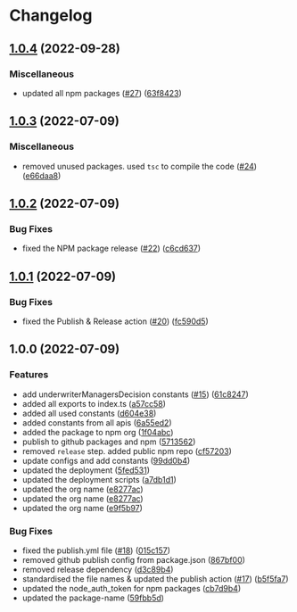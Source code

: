 # Changelog

## [1.0.4](https://github.com/UK-Export-Finance/dtfs-constants/compare/v1.0.3...v1.0.4) (2022-09-28)


### Miscellaneous

* updated all npm packages ([#27](https://github.com/UK-Export-Finance/dtfs-constants/issues/27)) ([63f8423](https://github.com/UK-Export-Finance/dtfs-constants/commit/63f8423b43cacb3095fbc9efa5758c69d9cbc169))

## [1.0.3](https://github.com/UK-Export-Finance/dtfs-constants/compare/v1.0.2...v1.0.3) (2022-07-09)


### Miscellaneous

* removed unused packages. used `tsc` to compile the code ([#24](https://github.com/UK-Export-Finance/dtfs-constants/issues/24)) ([e66daa8](https://github.com/UK-Export-Finance/dtfs-constants/commit/e66daa8bd1d67a7d9c93408f347fe7c440120340))

## [1.0.2](https://github.com/UK-Export-Finance/dtfs-constants/compare/v1.0.1...v1.0.2) (2022-07-09)


### Bug Fixes

* fixed the NPM package release ([#22](https://github.com/UK-Export-Finance/dtfs-constants/issues/22)) ([c6cd637](https://github.com/UK-Export-Finance/dtfs-constants/commit/c6cd637f7bffeb1f9b5fb866dd856f78c68e2074))

## [1.0.1](https://github.com/UK-Export-Finance/dtfs-constants/compare/v1.0.0...v1.0.1) (2022-07-09)


### Bug Fixes

* fixed the Publish & Release action ([#20](https://github.com/UK-Export-Finance/dtfs-constants/issues/20)) ([fc590d5](https://github.com/UK-Export-Finance/dtfs-constants/commit/fc590d50b4447a4080ad457d15d187dff766750e))

## 1.0.0 (2022-07-09)


### Features

* add underwriterManagersDecision constants ([#15](https://github.com/UK-Export-Finance/dtfs-constants/issues/15)) ([61c8247](https://github.com/UK-Export-Finance/dtfs-constants/commit/61c82473f6dfe96fa1fa4a06d05d14f7073c715e))
* added all exports to index.ts ([a57cc58](https://github.com/UK-Export-Finance/dtfs-constants/commit/a57cc583bff26a747935d2e960988f4e046b5ebf))
* added all used constants ([d604e38](https://github.com/UK-Export-Finance/dtfs-constants/commit/d604e38e5075e078ef5ef72826f45c5b55621479))
* added constants from all apis ([6a55ed2](https://github.com/UK-Export-Finance/dtfs-constants/commit/6a55ed23feb2ad4d9991b983c32dcc4ff9cc6b56))
* added the package to npm org ([1f04abc](https://github.com/UK-Export-Finance/dtfs-constants/commit/1f04abc15fdaa7f4e52ae9417ea15c70a0ddb202))
* publish to github packages and npm ([5713562](https://github.com/UK-Export-Finance/dtfs-constants/commit/571356266a3b8d2c56cb13f6ca44092f769b0c90))
* removed `release` step. added public npm repo ([cf57203](https://github.com/UK-Export-Finance/dtfs-constants/commit/cf572035e94bea2a91bef78e102301b6d40d9471))
* update configs and add constants ([99dd0b4](https://github.com/UK-Export-Finance/dtfs-constants/commit/99dd0b4fe9960be08d511858736f10c4d46c51c7))
* updated the deployment ([5fed531](https://github.com/UK-Export-Finance/dtfs-constants/commit/5fed5317cdacd57ce051c279d6ecf0ff58f25304))
* updated the deployment scripts ([a7db1d1](https://github.com/UK-Export-Finance/dtfs-constants/commit/a7db1d150b3ba8715ca2a8686e00841101df5879))
* updated the org name ([e8277ac](https://github.com/UK-Export-Finance/dtfs-constants/commit/e8277ace9a08192ed95e3e02116fdde40fdce7f0))
* updated the org name ([e8277ac](https://github.com/UK-Export-Finance/dtfs-constants/commit/e8277ace9a08192ed95e3e02116fdde40fdce7f0))
* updated the org name ([e9f5b97](https://github.com/UK-Export-Finance/dtfs-constants/commit/e9f5b97d1e038bb7d145ddb66866ad0562b19735))


### Bug Fixes

* fixed the publish.yml file ([#18](https://github.com/UK-Export-Finance/dtfs-constants/issues/18)) ([015c157](https://github.com/UK-Export-Finance/dtfs-constants/commit/015c157463c096f057b377c16532c17348dc029a))
* removed github publish config from package.json ([867bf00](https://github.com/UK-Export-Finance/dtfs-constants/commit/867bf00b9b60b74c0dfca442938d4991d1a5baeb))
* removed release dependency ([d3c89b4](https://github.com/UK-Export-Finance/dtfs-constants/commit/d3c89b48206160a61c8d3dcdb009aae14ba842a6))
* standardised the file names & updated the publish action ([#17](https://github.com/UK-Export-Finance/dtfs-constants/issues/17)) ([b5f5fa7](https://github.com/UK-Export-Finance/dtfs-constants/commit/b5f5fa79b9de5f4b8b444fee6692e829e08577f6))
* updated the node_auth_token for npm packages ([cb7d9b4](https://github.com/UK-Export-Finance/dtfs-constants/commit/cb7d9b46ea8e6d7264b4b4b976cc486c7a7db97d))
* updated the package-name ([59fbb5d](https://github.com/UK-Export-Finance/dtfs-constants/commit/59fbb5da94ba572cb2d21f6c173911a5e98e92c8))
